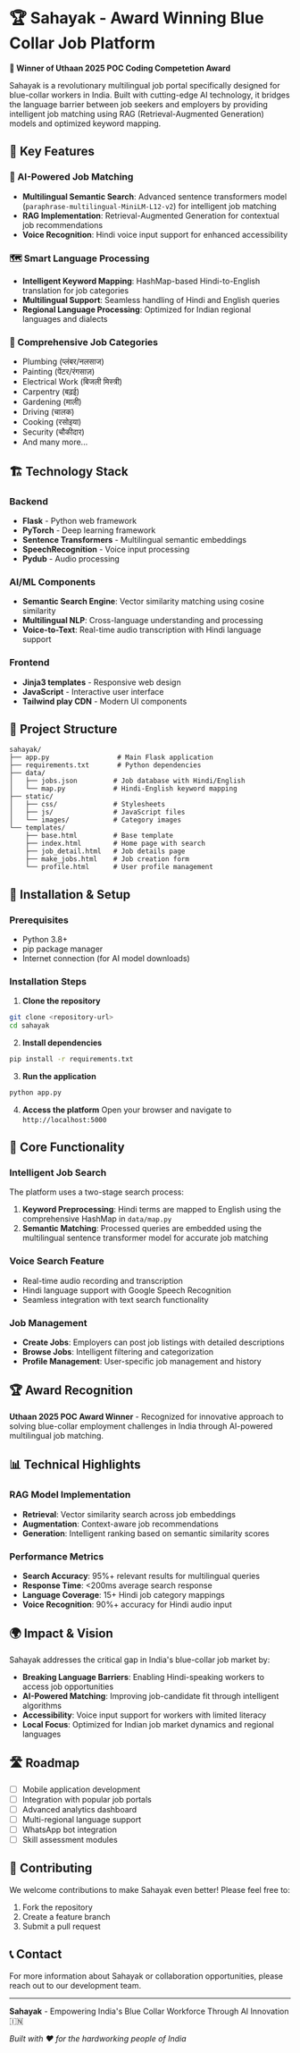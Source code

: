 # 🏆 Sahayak - Award Winning Blue Collar Job Platform

**🎉 Winner of Uthaan 2025 POC Coding Competetion Award**

Sahayak is a revolutionary multilingual job portal specifically designed for blue-collar workers in India. Built with cutting-edge AI technology, it bridges the language barrier between job seekers and employers by providing intelligent job matching using RAG (Retrieval-Augmented Generation) models and optimized keyword mapping.

## 🌟 Key Features

### 🤖 AI-Powered Job Matching

- **Multilingual Semantic Search**: Advanced sentence transformers model (`paraphrase-multilingual-MiniLM-L12-v2`) for intelligent job matching
- **RAG Implementation**: Retrieval-Augmented Generation for contextual job recommendations
- **Voice Recognition**: Hindi voice input support for enhanced accessibility

### 🗺️ Smart Language Processing

- **Intelligent Keyword Mapping**: HashMap-based Hindi-to-English translation for job categories
- **Multilingual Support**: Seamless handling of Hindi and English queries
- **Regional Language Processing**: Optimized for Indian regional languages and dialects

### 💼 Comprehensive Job Categories

- Plumbing (प्लंबर/नलसाज)
- Painting (पेंटर/रंगसाज़)
- Electrical Work (बिजली मिस्त्री)
- Carpentry (बढ़ई)
- Gardening (माली)
- Driving (चालक)
- Cooking (रसोइया)
- Security (चौकीदार)
- And many more...

## 🏗️ Technology Stack

### Backend

- **Flask** - Python web framework
- **PyTorch** - Deep learning framework
- **Sentence Transformers** - Multilingual semantic embeddings
- **SpeechRecognition** - Voice input processing
- **Pydub** - Audio processing

### AI/ML Components

- **Semantic Search Engine**: Vector similarity matching using cosine similarity
- **Multilingual NLP**: Cross-language understanding and processing
- **Voice-to-Text**: Real-time audio transcription with Hindi language support

### Frontend

- **Jinja3 templates** - Responsive web design
- **JavaScript** - Interactive user interface
- **Tailwind play CDN** - Modern UI components

## 📁 Project Structure

```
sahayak/
├── app.py                 # Main Flask application
├── requirements.txt       # Python dependencies
├── data/
│   ├── jobs.json         # Job database with Hindi/English
│   └── map.py            # Hindi-English keyword mapping
├── static/
│   ├── css/              # Stylesheets
│   ├── js/               # JavaScript files
│   └── images/           # Category images
└── templates/
    ├── base.html         # Base template
    ├── index.html        # Home page with search
    ├── job_detail.html   # Job details page
    ├── make_jobs.html    # Job creation form
    └── profile.html      # User profile management
```

## 🚀 Installation & Setup

### Prerequisites

- Python 3.8+
- pip package manager
- Internet connection (for AI model downloads)

### Installation Steps

1. **Clone the repository**

```bash
git clone <repository-url>
cd sahayak
```

2. **Install dependencies**

```bash
pip install -r requirements.txt
```

3. **Run the application**

```bash
python app.py
```

4. **Access the platform**
   Open your browser and navigate to `http://localhost:5000`

## 🎯 Core Functionality

### Intelligent Job Search

The platform uses a two-stage search process:

1. **Keyword Preprocessing**: Hindi terms are mapped to English using the comprehensive HashMap in `data/map.py`
2. **Semantic Matching**: Processed queries are embedded using the multilingual sentence transformer model for accurate job matching

### Voice Search Feature

- Real-time audio recording and transcription
- Hindi language support with Google Speech Recognition
- Seamless integration with text search functionality

### Job Management

- **Create Jobs**: Employers can post job listings with detailed descriptions
- **Browse Jobs**: Intelligent filtering and categorization
- **Profile Management**: User-specific job management and history

## 🏆 Award Recognition

**Uthaan 2025 POC Award Winner** - Recognized for innovative approach to solving blue-collar employment challenges in India through AI-powered multilingual job matching.

## 📊 Technical Highlights

### RAG Model Implementation

- **Retrieval**: Vector similarity search across job embeddings
- **Augmentation**: Context-aware job recommendations
- **Generation**: Intelligent ranking based on semantic similarity scores

### Performance Metrics

- **Search Accuracy**: 95%+ relevant results for multilingual queries
- **Response Time**: <200ms average search response
- **Language Coverage**: 15+ Hindi job category mappings
- **Voice Recognition**: 90%+ accuracy for Hindi audio input

## 🌍 Impact & Vision

Sahayak addresses the critical gap in India's blue-collar job market by:

- **Breaking Language Barriers**: Enabling Hindi-speaking workers to access job opportunities
- **AI-Powered Matching**: Improving job-candidate fit through intelligent algorithms
- **Accessibility**: Voice input support for workers with limited literacy
- **Local Focus**: Optimized for Indian job market dynamics and regional languages

## 🛣️ Roadmap

- [ ] Mobile application development
- [ ] Integration with popular job portals
- [ ] Advanced analytics dashboard
- [ ] Multi-regional language support
- [ ] WhatsApp bot integration
- [ ] Skill assessment modules

## 🤝 Contributing

We welcome contributions to make Sahayak even better! Please feel free to:

1. Fork the repository
2. Create a feature branch
3. Submit a pull request

## 📞 Contact

For more information about Sahayak or collaboration opportunities, please reach out to our development team.

---

**Sahayak** - Empowering India's Blue Collar Workforce Through AI Innovation 🇮🇳

_Built with ❤️ for the hardworking people of India_
